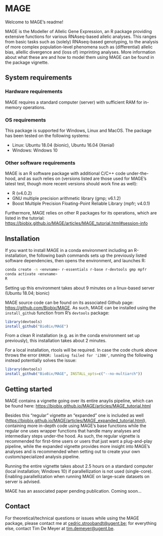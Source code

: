 
<!-- README.md is generated from README.Rmd. Please edit that file -->

# MAGE

<!-- badges: start -->
<!-- badges: end -->

Welcome to MAGE’s readme!

MAGE is the Modeller of Allelic Gene Expression, an R package providing
extensive functions for various RNAseq-based allelic analyses. This
ranges from basic tasks such as (solely) RNAseq-based genotyping, to the
analysis of more complex population-level phenomena such as
(differential) allelic bias, allellic divergence and (loss of)
imprinting analyses. More information about what these are and how to
model them using MAGE can be found in the package vignette.

## System requirements

### Hardware requirements

MAGE requires a standard computer (server) with sufficient RAM for
in-memory operations.

### OS requirements

This package is supported for Windows, Linux and MacOS. The package has
been tested on the following systems:

-   Linux: Ubuntu 18.04 (bionic), Ubuntu 16.04 (Xenial)
-   Windows: Windows 10

### Other software requirements

MAGE is an R software package with additional C/C++ code under-the-hood,
and as such relies on (versions listed are those used for MAGE’s latest
test, though more recent versions should work fine as well):

-   R (v4.0.2)
-   GNU multiple precision arithmetic library (gmp; v6.1.2)
-   Boost Multiple Precision Floating-Point Reliable Library (mpfr;
    v4.0.1)

Furthermore, MAGE relies on other R packages for its operations, which
are listed in the tutorial:
<https://biobix.github.io/MAGE/articles/MAGE_tutorial.html#session-info>

## Installation

If you want to install MAGE in a conda environment including an
R-installation, the following bash commands sets up the previously
listed software dependencies, then opens the environment, and launches
R:

``` bash
conda create -n <envname> r-essentials r-base r-devtools gmp mpfr
conda activate <envname>
R
```

Setting up this environment takes about 9 minutes on a linux-based
server (Ubuntu 18.04; bionic)

MAGE source code can be found on its associated Github page:
<https://github.com/Biobix/MAGE>. As such, MAGE can be installed using
the `install_github` function from R’s `devtools` package:

``` r
library(devtools)
install_github("BioBix/MAGE")
```

From a clean R installation (e.g. as in the conda environment set up
previously), this installation takes about 2 minutes.

For a local installation, rtools will be required. In case the code
chunk above throws the error `ERROR: loading failed for 'i386'`, running
the following instead potentially solves the issue:

``` r
library(devtools)
install_github("BioBix/MAGE", INSTALL_opts=c("--no-multiarch"))
```

## Getting started

MAGE contains a vignette going over its entire anaylis pipeline, which
can be found here:
<https://biobix.github.io/MAGE/articles/MAGE_tutorial.html>

Besides this “regular” vignette an “expanded” one is included as well
(<https://biobix.github.io/MAGE/articles/MAGE_expanded_tutorial.html>),
containing more in-depth code using MAGE’s base functions while the
regular one uses wrapper functions that handle many analyses and
intermediary steps under-the hood. As such, the regular vignette is
recommended for first-time users or users that just want a plug-and-play
pipeline, while the expanded vignette provides more insight into MAGE’s
analyses and is recommended when setting out to create your own
custom/specialized analysis pipeline.

Running the entire vignette takes about 2.5 hours on a standard computer
(local installation; Windows 10) if parallellization is not used
(single-core). Enabling parallellization when running MAGE on
large-scale datasets on server is advised.

MAGE has an associated paper pending publication. Coming soon…

## Contact

For theoretical/technical questions or issues while using the MAGE
package, please contact me at <cedric.stroobandt@ugent.be>; for
everything else, contact Tim De Meyer at <tim.demeyer@ugent.be>.
